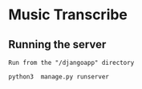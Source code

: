 # Music Transcribe

## Running the server
    Run from the "/djangoapp" directory 
    
    python3  manage.py runserver
